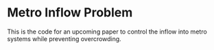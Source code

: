 # Metro Inflow Problem
This is the code for an upcoming paper to control the inflow into metro systems while preventing overcrowding.

